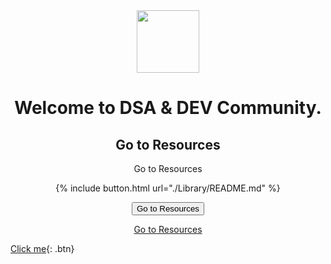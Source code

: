 <center>
<img src="https://user-images.githubusercontent.com/96862518/197410419-c2b628b8-d4bb-4818-aa80-11051e2ecf03.jpg" height = 100 width = 100 align=center> 
</center>

<h1 align = center>Welcome to DSA & DEV Community.</h1>


<center>
<h2>Go to Resources</h2>

Go to Resources 

{% include button.html url="./Library/README.md" %}

<button name="button" onclick="./Library/README.md">Go to Resources</button>

[Go to Resources](./Library/README.md)

</center>

[Click me](http://www.google.com){: .btn}
